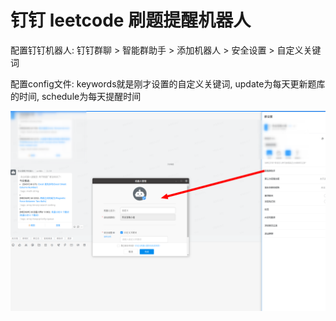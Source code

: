 # 钉钉 leetcode 刷题提醒机器人

配置钉钉机器人: 钉钉群聊 > 智能群助手 > 添加机器人 > 安全设置 > 自定义关键词

配置config文件: keywords就是刚才设置的自定义关键词, update为每天更新题库的时间, schedule为每天提醒时间

![](./assets/config.png)
